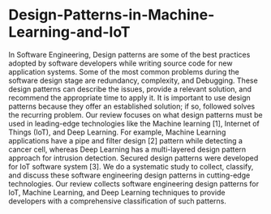 # Design-Patterns-in-Machine-Learning-and-IoT

In Software Engineering, Design patterns are some of the best practices adopted by software developers while writing source code for new application systems.
Some of the most common problems during the software design stage are redundancy, complexity, and Debugging.
These design patterns can describe the issues, provide a relevant solution, and recommend the appropriate time to apply it. 
It is important to use design patterns because they offer an established solution; if so, followed solves the recurring problem. 
Our review focuses on what design patterns must be used in leading-edge technologies like the Machine learning [1], Internet of Things (IoT), and Deep Learning. 
For example, Machine Learning applications have a pipe and filter design [2] pattern while detecting a cancer cell, whereas Deep Learning has a multi-layered design pattern approach for intrusion detection.
Secured design patterns were developed for IoT software system [3]. We do a systematic study to collect, classify, and discuss these software engineering design patterns in cutting-edge technologies. 
Our review collects software engineering design patterns for IoT, Machine Learning, and Deep Learning techniques to provide developers with a comprehensive classification of such patterns.
